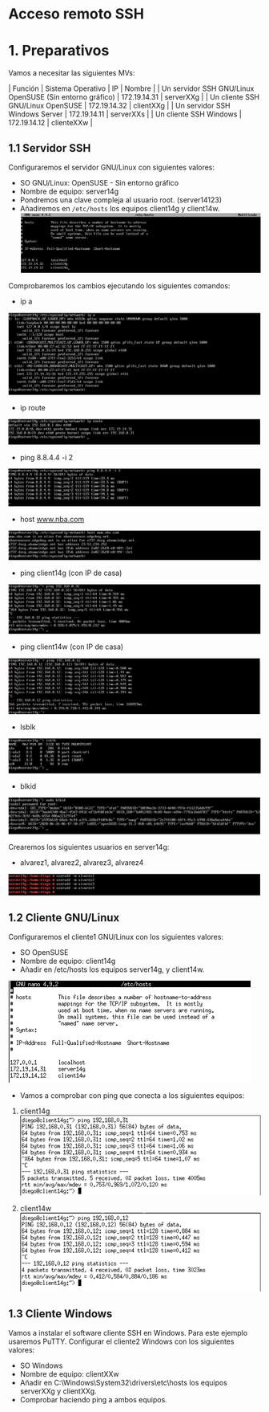 # Acceso remoto SSH

# 1. Preparativos

Vamos a necesitar las siguientes MVs:

| Función	| Sistema Operativo	| IP |	Nombre |
| Un servidor SSH	GNU/Linux OpenSUSE (Sin entorno gráfico) |	172.19.14.31 |	serverXXg |
| Un cliente SSH	GNU/Linux OpenSUSE |	172.19.14.32 |	clientXXg |
| Un servidor SSH	Windows Server |	172.19.14.11 |	serverXXs |
| Un cliente SSH	Windows	| 172.19.14.12 |	clienteXXw |

## 1.1 Servidor SSH
Configuraremos el servidor GNU/Linux con siguientes valores:
* SO GNU/Linux: OpenSUSE - Sin entorno gráfico
* Nombre de equipo: server14g
* Pondremos una clave compleja al usuario root. (server14123)
* Añadiremos en `/etc/hosts` los equipos client14g y client14w.
![](./images/1.PNG)

Comprobaremos los cambios ejecutando los siguientes comandos:
* ip a

![](./images/2.PNG)
* ip route

![](./images/3.PNG)
* ping 8.8.4.4 -i 2

![](./images/4.PNG)
* host www.nba.com

![](./images/5.PNG)
* ping client14g (con IP de casa)

![](./images/6.PNG)
* ping client14w (con IP de casa)

![](./images/7.PNG)
* lsblk

![](./images/8.PNG)
* blkid

![](./images/9.PNG)

Crearemos los siguientes usuarios en server14g:
* alvarez1, alvarez2, alvarez3, alvarez4

![](./images/10.PNG)

## 1.2 Cliente GNU/Linux
Configuraremos el cliente1 GNU/Linux con los siguientes valores:
* SO OpenSUSE
* Nombre de equipo: client14g
* Añadir en /etc/hosts los equipos server14g, y client14w.

![](./images/11.PNG)
* Vamos a comprobar con ping que conecta a los siguientes equipos:

1) client14g
![](./images/12.PNG)

2) client14w
![](./images/13.PNG)

## 1.3 Cliente Windows
Vamos a instalar el software cliente SSH en Windows. Para este ejemplo usaremos PuTTY.
Configurar el cliente2 Windows con los siguientes valores:
* SO Windows
* Nombre de equipo: clientXXw
* Añadir en C:\Windows\System32\drivers\etc\hosts los equipos serverXXg y clientXXg.
* Comprobar haciendo ping a ambos equipos.
